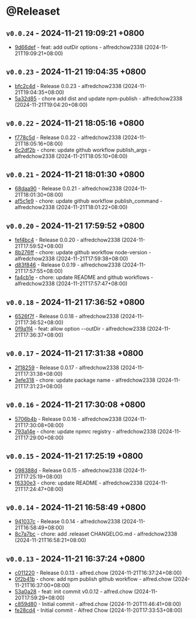 # @Releaset
## `v0.0.24` - 2024-11-21 19:09:21 +0800

* [9d66def](https://github.com/AlfredChow2338/releaset/commits/9d66deff9798775cf182bcda20ba597ce94b9084) - feat: add outDir options - alfredchow2338 (2024-11-21T19:09:21+08:00)

## `v0.0.23` - 2024-11-21 19:04:35 +0800

* [bfc2c4d](https://github.com/AlfredChow2338/releaset/commits/bfc2c4db093c708914b6c7169b8d20dfbaa627a5) - Release 0.0.23 - alfredchow2338 (2024-11-21T19:04:35+08:00)
* [5a32d85](https://github.com/AlfredChow2338/releaset/commits/5a32d85d0118998ec95ae90ae06cb68bb2cf94c2) - chore add dist and update npm-publish - alfredchow2338 (2024-11-21T19:04:20+08:00)

## `v0.0.22` - 2024-11-21 18:05:16 +0800

* [f778c5d](https://github.com/AlfredChow2338/releaset/commits/f778c5d36cd5e7473a540914a1a28ccea54dd634) - Release 0.0.22 - alfredchow2338 (2024-11-21T18:05:16+08:00)
* [6c2df2b](https://github.com/AlfredChow2338/releaset/commits/6c2df2beaf19f1d727158c19cf5f4f21b334ac4a) - chore: update github workflow publish_args - alfredchow2338 (2024-11-21T18:05:10+08:00)

## `v0.0.21` - 2024-11-21 18:01:30 +0800

* [68daa90](https://github.com/AlfredChow2338/releaset/commits/68daa90a0a76a8d582214cbe4f584a22a9879587) - Release 0.0.21 - alfredchow2338 (2024-11-21T18:01:30+08:00)
* [af5c1e9](https://github.com/AlfredChow2338/releaset/commits/af5c1e962aabbd4f469d5f4e7657fb2de316cb25) - chore: update github workflow publish_command - alfredchow2338 (2024-11-21T18:01:22+08:00)

## `v0.0.20` - 2024-11-21 17:59:52 +0800

* [fef4bc4](https://github.com/AlfredChow2338/releaset/commits/fef4bc4f98107fbf4830a2849ca031f28fa31073) - Release 0.0.20 - alfredchow2338 (2024-11-21T17:59:52+08:00)
* [8b276ff](https://github.com/AlfredChow2338/releaset/commits/8b276fff7f3c16faf7d2c03f3b575638313d48b8) - chore: update github workflow node-version - alfredchow2338 (2024-11-21T17:59:38+08:00)
* [d83f846](https://github.com/AlfredChow2338/releaset/commits/d83f846cf5da2c4a25aea58a22c9e7e8953c14cd) - Release 0.0.19 - alfredchow2338 (2024-11-21T17:57:55+08:00)
* [fa4cb1e](https://github.com/AlfredChow2338/releaset/commits/fa4cb1e53e3ad5738a27c5b7b5fa4a844739e621) - chore: update README and github workflows - alfredchow2338 (2024-11-21T17:57:47+08:00)

## `v0.0.18` - 2024-11-21 17:36:52 +0800

* [6526f7f](https://github.com/AlfredChow2338/releaset/commits/6526f7fccc0e46d76b236866a69e79ed6ea7e0b5) - Release 0.0.18 - alfredchow2338 (2024-11-21T17:36:52+08:00)
* [0f9a1f4](https://github.com/AlfredChow2338/releaset/commits/0f9a1f40b4a52d15ce9aca8a2d575244edf9f732) - feat: allow option --outDir - alfredchow2338 (2024-11-21T17:36:37+08:00)

## `v0.0.17` - 2024-11-21 17:31:38 +0800

* [2f18259](https://github.com/AlfredChow2338/releaset/commits/2f182597c118dce6a5d12048cb36af3d01963bab) - Release 0.0.17 - alfredchow2338 (2024-11-21T17:31:38+08:00)
* [3efe318](https://github.com/AlfredChow2338/releaset/commits/3efe3187d4eb58b0c573d4686c3e6e513d356fbf) - chore: update package name - alfredchow2338 (2024-11-21T17:31:23+08:00)

## `v0.0.16` - 2024-11-21 17:30:08 +0800

* [5706b4b](https://github.com/AlfredChow2338/releaset/commits/5706b4b2c2802d0a469db8c6f571240d679f8c27) - Release 0.0.16 - alfredchow2338 (2024-11-21T17:30:08+08:00)
* [793a14e](https://github.com/AlfredChow2338/releaset/commits/793a14e397b8c1abe6f7b080fca92b8a204918fb) - chore: update npmrc registry - alfredchow2338 (2024-11-21T17:29:00+08:00)

## `v0.0.15` - 2024-11-21 17:25:19 +0800

* [098388d](https://github.com/AlfredChow2338/releaset/commits/098388d794a57107d9eb66ee7d963a775af0f9b3) - Release 0.0.15 - alfredchow2338 (2024-11-21T17:25:19+08:00)
* [f6330e3](https://github.com/AlfredChow2338/releaset/commits/f6330e372fc3a823d18b204c5abf13aeba0031fa) - chore: update README - alfredchow2338 (2024-11-21T17:24:47+08:00)

## `v0.0.14` - 2024-11-21 16:58:49 +0800

* [941037c](https://github.com/AlfredChow2338/releaset/commits/941037c0ed7098cdd1ddeb6e620a8eb6fd2eba1b) - Release 0.0.14 - alfredchow2338 (2024-11-21T16:58:49+08:00)
* [8c7a7bc](https://github.com/AlfredChow2338/releaset/commits/8c7a7bcf373046920b9197622017708c99cc4856) - chore: add .releaset CHANGELOG.md - alfredchow2338 (2024-11-21T16:58:21+08:00)

## `v0.0.13` - 2024-11-21 16:37:24 +0800

* [c011220](https://github.com/AlfredChow2338/releaset/commits/c011220ab3305c8e0808f5de1d53fb8632d04315) - Release 0.0.13 - alfred.chow (2024-11-21T16:37:24+08:00)
* [0f2b41b](https://github.com/AlfredChow2338/releaset/commits/0f2b41bc7e7ed7ae6ff197984c2c76af14788d14) - chore: add npm publish github workflow - alfred.chow (2024-11-21T16:37:00+08:00)
* [53a0a28](https://github.com/AlfredChow2338/releaset/commits/53a0a28cda700b40c236dc543f8a74febf01b948) - feat: init commit v0.0.12 - alfred.chow (2024-11-20T17:59:29+08:00)
* [c859d80](https://github.com/AlfredChow2338/releaset/commits/c859d8046d15d2bb0709c9ec15bcd8c2f8e240aa) - Initial commit - alfred.chow (2024-11-20T11:46:41+08:00)
* [fe28cd4](https://github.com/AlfredChow2338/releaset/commits/fe28cd4543063e4a21bcb7d9232b4913f9cf45d8) - Initial commit - Alfred Chow (2024-11-20T17:33:53+08:00)

